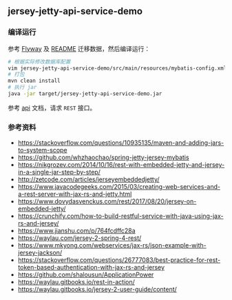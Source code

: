 jersey-jetty-api-service-demo
-----

### 编译运行

参考 [Flyway](../_docs/Flyway.md) 及 [README](../README.md#数据迁移) 迁移数据，然后编译运行：

```bash
# 根据实际修改数据库配置
vim jersey-jetty-api-service-demo/src/main/resources/mybatis-config.xml
# 打包
mvn clean install
# 执行 jar
java -jar target/jersey-jetty-api-service-demo.jar
```

参考 [api](../_docs/api.md) 文档，请求 `REST` 接口。

### 参考资料

- https://stackoverflow.com/questions/10935135/maven-and-adding-jars-to-system-scope
- https://github.com/whzhaochao/spring-jetty-jersey-mybatis
- https://nikgrozev.com/2014/10/16/rest-with-embedded-jetty-and-jersey-in-a-single-jar-step-by-step/
- http://zetcode.com/articles/jerseyembeddedjetty/
- https://www.javacodegeeks.com/2015/03/creating-web-services-and-a-rest-server-with-jax-rs-and-jetty.html
- https://www.dovydasvenckus.com/rest/2017/08/20/jersey-on-embedded-jetty/
- https://crunchify.com/how-to-build-restful-service-with-java-using-jax-rs-and-jersey/
- https://www.jianshu.com/p/764fcdffc28a
- https://waylau.com/jersey-2-spring-4-rest/
- https://www.mkyong.com/webservices/jax-rs/json-example-with-jersey-jackson/
- https://stackoverflow.com/questions/26777083/best-practice-for-rest-token-based-authentication-with-jax-rs-and-jersey
- https://github.com/shalousun/ApplicationPower
- https://waylau.gitbooks.io/rest-in-action/
- https://waylau.gitbooks.io/jersey-2-user-guide/content/
